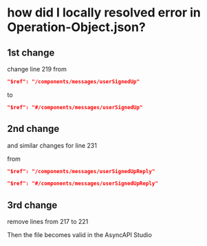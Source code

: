 # how did I locally resolved error in Operation-Object.json?

## 1st change
change line 219 from 

```json
"$ref": "/components/messages/userSignedUp"
```

to 
```json
"$ref": "#/components/messages/userSignedUp"
```

## 2nd change
and similar changes for line 231

from 


```json
"$ref": "/components/messages/userSignedUpReply"
```

```json
"$ref": "#/components/messages/userSignedUpReply"
```


## 3rd change

remove lines from 217 to 221

Then the file becomes valid in the AsyncAPI Studio
